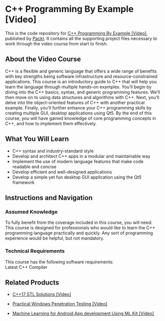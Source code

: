 # C++ Programming By Example [Video]
This is the code repository for [C++ Programming By Example [Video]](https://www.packtpub.com/application-development/c-programming-example-video?utm_source=github&utm_medium=repository&utm_campaign=9781788395595), published by [Packt](https://www.packtpub.com/?utm_source=github). It contains all the supporting project files necessary to work through the video course from start to finish.
## About the Video Course
C++ is a flexible and generic language that offers a wide range of benefits with key strengths being software infrastructure and resource-constrained applications. This course is an introductory guide to C++ that will help you learn the language through multiple hands-on examples.
You’ll begin by diving into the C++ basics, syntax, and generic programming features. We’ll then move on to using data structures and algorithms with C++. Next, you’ll delve into the object-oriented features of C++ with another practical example. 
Finally, you’ll further enhance your C++ programming skills by creating multiple GUI, desktop applications using Qt5. By the end of this course, you will have gained knowledge of core programming concepts in C++, and how to implement them effectively.

<H2>What You Will Learn</H2>
<DIV class=book-info-will-learn-text>
<UL>
<LI>C++ syntax and industry-standard style 
<LI>Develop and architect C++ apps in a modular and maintainable way 
<LI>Implement the use of modern language features that make code readable and concise 
<LI>Develop efficient and well-designed applications 
<LI>Develop a simple yet fun desktop GUI application using the Qt5 framework </LI></UL></DIV>

## Instructions and Navigation
### Assumed Knowledge
To fully benefit from the coverage included in this course, you will need:<br/>
This course is designed for professionals who would like to learn the C++ programming language practically and quickly. Any sort of programming experience would be helpful, but not mandatory.
### Technical Requirements
This course has the following software requirements:<br/>
Latest C++ Compiler

## Related Products
* [C++17 STL Solutions [Video]](https://www.packtpub.com/application-development/c17-stl-solutions-video?utm_source=github&utm_medium=repository&utm_campaign=9781789535273)

* [Practical Windows Penetration Testing [Video]](https://www.packtpub.com/networking-and-servers/practical-windows-penetration-testing-video?utm_source=github&utm_medium=repository&utm_campaign=9781788396653)

* [Machine Learning for Android App development Using ML Kit [Video]](https://www.packtpub.com/application-development/machine-learning-android-app-development-using-ml-kit-video?utm_source=github&utm_medium=repository&utm_campaign=9781789539875)

